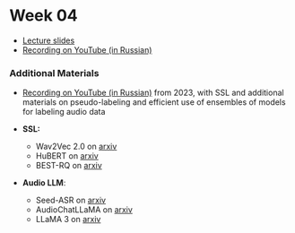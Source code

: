 # Week 04

- [Lecture slides](https://docs.google.com/presentation/d/15Cf3J6_REl-raJW9cuUrRxp8uCwxcOmkJ2jLE7pAebs/edit)
- [Recording on YouTube (in Russian)](TBA)

### Additional Materials

- [Recording on YouTube (in Russian)](https://youtu.be/0-Rv99qcbZo?si=Trd9piGci4P1dwvD) from 2023, with SSL and additional materials on pseudo-labeling and efficient use of ensembles of models for labeling audio data

- **SSL:**
    - Wav2Vec 2.0 on [arxiv](https://arxiv.org/abs/2006.11477)
    - HuBERT on [arxiv](https://arxiv.org/abs/2106.07447)
    - BEST-RQ on [arxiv](https://arxiv.org/pdf/2202.01855)

- **Audio LLM**:
    - Seed-ASR on [arxiv](https://arxiv.org/pdf/2407.04675)
    - AudioChatLLaMA on [arxiv](https://arxiv.org/pdf/2311.06753v2)
    - LLaMA 3 on [arxiv](https://arxiv.org/pdf/2407.21783)
